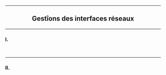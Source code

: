 ------------------------------------------------------------------------------------------------------------------------------------------------------------------------------------
## <p align='center'> Gestîons des interfaces réseaux </p>

------------------------------------------------------------------------------------------------------------------------------------------------------------------------------------
### I. 

<br />

------------------------------------------------------------------------------------------------------------------------------------------------------------------------------------
### II.
